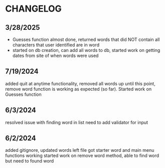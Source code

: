 #   CHANGELOG

## 3/28/2025
- Guesses function almost done, returned words that did NOT contain all characters that user identified are in word
- started on db creation, can add all words to db, started work on getting dates from site of when words were used

## 7/19/2024
added quit at anytime functionality, removed all words up until this point, remove word function is working as expected (so far). Started work on Guesses function

## 6/3/2024 ##
resolved issue with finding word in list
need to add validator for input

## 6/2/2024 ## 
added gitignore, updated words left file
got starter word and main menu functions working
started work on remove word method, able to find word but need to found word